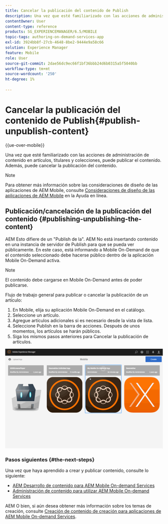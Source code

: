 ```yaml
---
title: Cancelar la publicación del contenido de Publish
description: Una vez que esté familiarizado con las acciones de administración de contenido en artículos, titulares y colecciones, siga esta página para obtener información sobre cómo publicar el contenido. Además, puede cancelar la publicación del contenido.
contentOwner: User
content-type: reference
products: SG_EXPERIENCEMANAGER/6.5/MOBILE
topic-tags: authoring-on-demand-services-app
exl-id: 3924bb8f-27cb-4648-8be2-9444e9a58c66
solution: Experience Manager
feature: Mobile
role: User
source-git-commit: 2dae56dc9ec66f1bf36bbb24d6b0315a5f5040bb
workflow-type: tm+mt
source-wordcount: '250'
ht-degree: 1%

---
```


# Cancelar la publicación del contenido de Publish{#publish-unpublish-content}

{{ue-over-mobile}}

Una vez que esté familiarizado con las acciones de administración de contenido en artículos, titulares y colecciones, puede publicar el contenido. Además, puede cancelar la publicación del contenido.

>[!NOTE]
>
>Para obtener más información sobre las consideraciones de diseño de las aplicaciones de AEM Mobile, consulte [Consideraciones de diseño de las aplicaciones de AEM Mobile](https://helpx.adobe.com/digital-publishing-solution/help/aem-mobile-end-of-life-faq.html) en la Ayuda en línea.

## Publicación/cancelación de la publicación del contenido {#publishing-unpublishing-the-content}

AEM Esto difiere de un &quot;Publish de la&quot;. AEM No está insertando contenido en una instancia de servidor de Publish para que se pueda ver públicamente. En este caso, está informando a Mobile On-Demand de que el contenido seleccionado debe hacerse público dentro de la aplicación Mobile On-Demand activa.

>[!NOTE]
>
>El contenido debe cargarse en Mobile On-Demand antes de poder publicarse.

Flujo de trabajo general para publicar o cancelar la publicación de un artículo:

1. En Mobile, elija su aplicación Mobile On-Demand en el catálogo.
1. Seleccione un artículo.
1. Agregue artículos adicionales si es necesario desde la vista de lista.
1. Seleccione Publish en la barra de acciones. Después de unos momentos, los artículos se harán públicos.
1. Siga los mismos pasos anteriores para Cancelar la publicación de artículos.

<!-- FAIL >>[!NOTE]
>
>Generally, you should preflight before publishing. See [Previewing with Preflight](/content/docs/en/aem/6-3/administer/mobile-apps/aem-mobile/previewing-with-preflight-on-demand-services.md) for more details.-->

![chlimage_1-9](assets/chlimage_1-9.gif)

### Pasos siguientes {#the-next-steps}

Una vez que haya aprendido a crear y publicar contenido, consulte lo siguiente:

* [AEM Desarrollo de contenido para AEM Mobile On-demand Services](/help/mobile/aem-mobile-on-demand.md)
* [Administración de contenido para utilizar AEM Mobile On-demand Services](/help/mobile/aem-mobile.md)

AEM O bien, si aún desea obtener más información sobre los temas de creación, consulte [Creación de contenido de creación para aplicaciones de AEM Mobile On-demand Services](/help/mobile/mobile-apps-ondemand.md).
